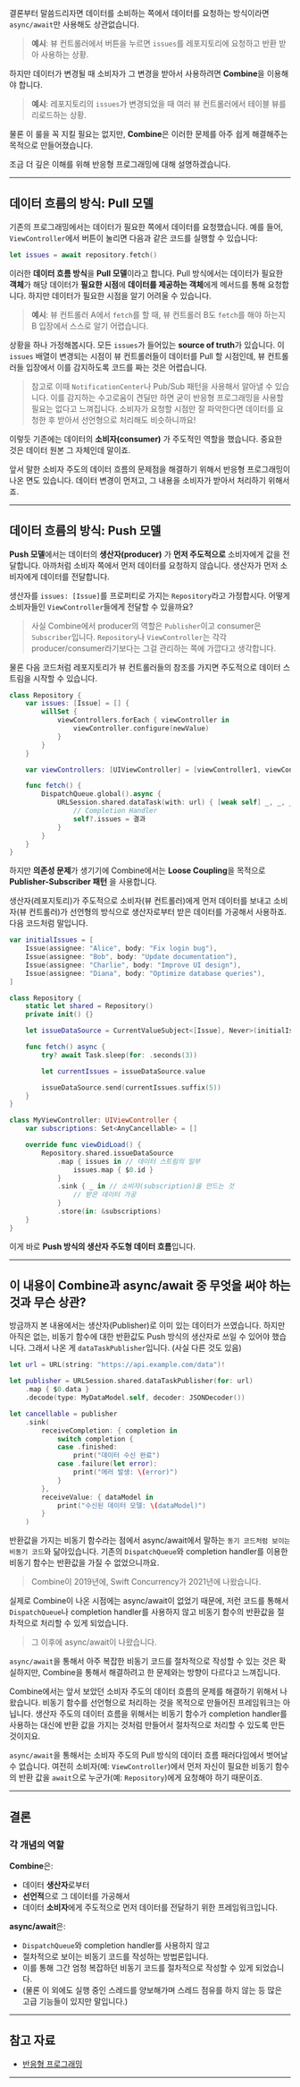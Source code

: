 결론부터 말씀드리자면 데이터를 소비하는 쪽에서 데이터를 요청하는 방식이라면 `async/await`만 사용해도 상관없습니다.

> **예시**: 뷰 컨트롤러에서 버튼을 누르면 `issues`를 레포지토리에 요청하고 반환 받아 사용하는 상황.

하지만 데이터가 변경될 때 소비자가 그 변경을 받아서 사용하려면 **Combine**을 이용해야 합니다.

> **예시**: 레포지토리의 `issues`가 변경되었을 때 여러 뷰 컨트롤러에서 테이블 뷰를 리로드하는 상황.

물론 이 룰을 꼭 지킬 필요는 없지만, **Combine**은 이러한 문제를 아주 쉽게 해결해주는 목적으로 만들어졌습니다.

조금 더 깊은 이해를 위해  반응형 프로그래밍에 대해 설명하겠습니다.

---

## 데이터 흐름의 방식: Pull 모델

기존의 프로그래밍에서는 데이터가 필요한 쪽에서 데이터를 요청했습니다. 예를 들어, `ViewController`에서 버튼이 눌리면 다음과 같은 코드를 실행할 수 있습니다:

```swift
let issues = await repository.fetch()
```

이러한 **데이터 흐름 방식**을 **Pull 모델**이라고 합니다. Pull 방식에서는 데이터가 필요한 **객체**가 해당 데이터가 **필요한 시점**에 **데이터를 제공하는 객체**에게 메서드를 통해 요청합니다. 하지만 데이터가 필요한 시점을 알기 어려울 수 있습니다.

> **예시**: 뷰 컨트롤러 A에서 `fetch`를 할 때, 뷰 컨트롤러 B도 `fetch`를 해야 하는지 B 입장에서 스스로 알기 어렵습니다.

상황을 하나 가정해봅시다. 모든 `issues`가 들어있는 **source of truth**가 있습니다. 이 `issues` 배열이 변경되는 시점이 뷰 컨트롤러들이 데이터를 Pull 할 시점인데, 뷰 컨트롤러들 입장에서 이를 감지하도록 코드를 짜는 것은 어렵습니다.

> 참고로 이때 `NotificationCenter`나 Pub/Sub 패턴을 사용해서 알아낼 수 있습니다. 이를 감지하는 수고로움이 견딜만 하면 굳이 반응형 프로그래밍을 사용할 필요는 없다고 느껴집니다. 소비자가 요청할 시점만 잘 파악한다면 데이터를 요청한 후 받아서 선언형으로 처리해도 비슷하니까요!

이렇듯 기존에는 데이터의 **소비자(consumer)** 가 주도적인 역할을 했습니다. 중요한 것은 데이터 원본 그 자체인데 말이죠.

앞서 말한 소비자 주도의 데이터 흐름의 문제점을 해결하기 위해서 반응형 프로그래밍이 나온 면도 있습니다.
데이터 변경이 먼저고, 그 내용을 소비자가 받아서 처리하기 위해서죠.

---

## 데이터 흐름의 방식: Push 모델

**Push 모델**에서는 데이터의 **생산자(producer)** 가 **먼저 주도적으로** 소비자에게 값을 전달합니다. 
아까처럼 소비자 쪽에서 먼저 데이터를 요청하지 않습니다. 
생산자가 먼저 소비자에게 데이터를 전달합니다.

생산자를 `issues: [Issue]`를 프로퍼티로 가지는 `Repository`라고 가정합시다. 어떻게 소비자들인 `ViewController`들에게 전달할 수 있을까요?

> 사실 Combine에서 producer의 역할은 `Publisher`이고 consumer은 `Subscriber`입니다. `Repository`나 `ViewController`는 각각 producer/consumer라기보다는 그걸 관리하는 쪽에 가깝다고 생각합니다.

물론 다음 코드처럼 레포지토리가 뷰 컨트롤러들의 참조를 가지면 주도적으로 데이터 스트림을 시작할 수 있습니다.

```swift
class Repository {
    var issues: [Issue] = [] {
        willSet {
            viewControllers.forEach { viewController in
                viewController.configure(newValue)
            }
        }
    }

    var viewControllers: [UIViewController] = [viewController1, viewController2]

    func fetch() {
        DispatchQueue.global().async {
            URLSession.shared.dataTask(with: url) { [weak self] _, _, _ in
                // Completion Handler
                self?.issues = 결과
            }
        }
    }
}
```

하지만 **의존성 문제**가 생기기에 Combine에서는 **Loose Coupling**을 목적으로 **Publisher-Subscriber 패턴** 을 사용합니다.

생산자(레포지토리)가 주도적으로 소비자(뷰 컨트롤러)에게 먼저 데이터를 보내고 소비자(뷰 컨트롤러)가 선언형의 방식으로 생산자로부터 받은 데이터를 가공해서 사용하죠. 다음 코드처럼 말입니다.

```swift
var initialIssues = [
    Issue(assignee: "Alice", body: "Fix login bug"),
    Issue(assignee: "Bob", body: "Update documentation"),
    Issue(assignee: "Charlie", body: "Improve UI design"),
    Issue(assignee: "Diana", body: "Optimize database queries"),
]

class Repository {
    static let shared = Repository()
    private init() {}

    let issueDataSource = CurrentValueSubject<[Issue], Never>(initialIssues)

    func fetch() async {
        try? await Task.sleep(for: .seconds(3))

        let currentIssues = issueDataSource.value

        issueDataSource.send(currentIssues.suffix(5))
    }
}

class MyViewController: UIViewController {
    var subscriptions: Set<AnyCancellable> = []

    override func viewDidLoad() {
        Repository.shared.issueDataSource
            .map { issues in // 데이터 스트림의 일부
                issues.map { $0.id }
            }
            .sink { _ in // 소비자(subscription)을 만드는 것
                // 받은 데이터 가공
            }
            .store(in: &subscriptions)
    }
}
```

이게 바로 **Push 방식의 생산자 주도형 데이터 흐름**입니다.

---

## 이 내용이 Combine과 async/await 중 무엇을 써야 하는 것과 무슨 상관?

방금까지 본 내용에서는 생산자(Publisher)로 이미 있는 데이터가 쓰였습니다. 하지만 아직은 없는, 비동기 함수에 대한 반환값도 Push 방식의 생산자로 쓰일 수 있어야 했습니다. 그래서 나온 게 `dataTaskPublisher`입니다. (사실 다른 것도 있음)

```swift
let url = URL(string: "https://api.example.com/data")!

let publisher = URLSession.shared.dataTaskPublisher(for: url)
    .map { $0.data }
    .decode(type: MyDataModel.self, decoder: JSONDecoder())

let cancellable = publisher
    .sink(
        receiveCompletion: { completion in
            switch completion {
            case .finished:
                print("데이터 수신 완료")
            case .failure(let error):
                print("에러 발생: \(error)")
            }
        },
        receiveValue: { dataModel in
            print("수신된 데이터 모델: \(dataModel)")
        }
    )
```

반환값을 가지는 비동기 함수라는 점에서 async/await에서 말하는 `동기 코드처럼 보이는 비동기 코드`와 닮아있습니다. 기존의 `DispatchQueue`와 completion handler를 이용한 비동기 함수는 반환값을 가질 수 없었으니까요.

> Combine이 2019년에, Swift Concurrency가 2021년에 나왔습니다.

실제로 Combine이 나온 시점에는 async/await이 없었기 때문에, 저런 코드를 통해서 `DispatchQueue`나 completion handler를 사용하지 않고 비동기 함수의 반환값을 절차적으로 처리할 수 있게 되었습니다.

> 그 이후에 async/await이 나왔습니다.

`async/await`을 통해서 아주 복잡한 비동기 코드를 절차적으로 작성할 수 있는 것은 확실하지만, Combine을 통해서 해결하려고 한 문제와는 방향이 다르다고 느껴집니다.

Combine에서는 앞서 보았던 소비자 주도의 데이터 흐름의 문제를 해결하기 위해서 나왔습니다.
비동기 함수를 선언형으로 처리하는 것을 목적으로 만들어진 프레임워크는 아닙니다.
생산자 주도의 데이터 흐름을 위해서는 비동기 함수가 completion handler를 사용하는 대신에 반환 값을 가지는 것처럼 만들어서 절차적으로 처리할 수 있도록 만든 것이지요.

`async/await`을 통해서는 소비자 주도의 Pull 방식의 데이터 흐름 패러다임에서 벗어날 수 없습니다. 여전히 소비자(예: `ViewController`)에서 먼저 자신이 필요한 비동기 함수의 반환 값을 `await`으로 누군가(예: `Repository`)에게 요청해야 하기 때문이죠.

---

## 결론

### 각 개념의 역할

**Combine**은:

- 데이터 **생산자**로부터
- **선언적**으로 그 데이터를 가공해서
- 데이터 **소비자**에게 주도적으로 먼저 데이터를 전달하기 위한 프레임워크입니다.

**async/await**은:

- `DispatchQueue`와 completion handler를 사용하지 않고
- 절차적으로 보이는 비동기 코드를 작성하는 방법론입니다.
- 이를 통해 그간 엄청 복잡하던 비동기 코드를 절차적으로 작성할 수 있게 되었습니다.
- (물론 이 외에도 실행 중인 스레드를 양보해가며 스레드 점유를 하지 않는 등 많은 고급 기능들이 있지만 말입니다.)

---

## 참고 자료

- [반응형 프로그래밍](https://yozm.wishket.com/magazine/detail/1334/)

---
